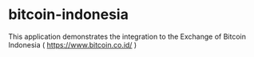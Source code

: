 # bitcoin-indonesia

This application demonstrates the integration to the Exchange of Bitcoin Indonesia ( https://www.bitcoin.co.id/ )

